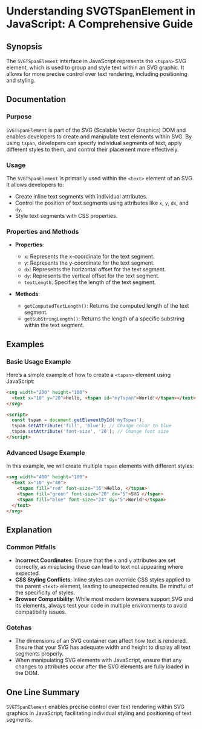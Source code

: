<!--
Meta Description: # Understanding SVGTSpanElement in JavaScript: A Comprehensive Guide ## Synopsis The `SVGTSpanElement` interface in JavaScript represents the `<tspan>...
Meta Keywords: text, svg, tspan, segment, segments
-->

# Understanding SVGTSpanElement in JavaScript: A Comprehensive Guide

## Synopsis
The `SVGTSpanElement` interface in JavaScript represents the `<tspan>` SVG element, which is used to group and style text within an SVG graphic. It allows for more precise control over text rendering, including positioning and styling.

## Documentation
### Purpose
`SVGTSpanElement` is part of the SVG (Scalable Vector Graphics) DOM and enables developers to create and manipulate text elements within SVG. By using `tspan`, developers can specify individual segments of text, apply different styles to them, and control their placement more effectively.

### Usage
The `SVGTSpanElement` is primarily used within the `<text>` element of an SVG. It allows developers to:
- Create inline text segments with individual attributes.
- Control the position of text segments using attributes like `x`, `y`, `dx`, and `dy`.
- Style text segments with CSS properties.

### Properties and Methods
- **Properties**: 
  - `x`: Represents the x-coordinate for the text segment.
  - `y`: Represents the y-coordinate for the text segment.
  - `dx`: Represents the horizontal offset for the text segment.
  - `dy`: Represents the vertical offset for the text segment.
  - `textLength`: Specifies the length of the text segment.

- **Methods**:
  - `getComputedTextLength()`: Returns the computed length of the text segment.
  - `getSubStringLength()`: Returns the length of a specific substring within the text segment.

## Examples
### Basic Usage Example
Here’s a simple example of how to create a `<tspan>` element using JavaScript:

```html
<svg width="200" height="100">
  <text x="10" y="20">Hello, <tspan id="myTspan">World!</tspan></text>
</svg>

<script>
  const tspan = document.getElementById('myTspan');
  tspan.setAttribute('fill', 'blue'); // Change color to blue
  tspan.setAttribute('font-size', '20'); // Change font size
</script>
```

### Advanced Usage Example
In this example, we will create multiple `tspan` elements with different styles:

```html
<svg width="400" height="100">
  <text x="10" y="40">
    <tspan fill="red" font-size="16">Hello, </tspan>
    <tspan fill="green" font-size="20" dx="5">SVG </tspan>
    <tspan fill="blue" font-size="24" dy="5">World!</tspan>
  </text>
</svg>
```

## Explanation
### Common Pitfalls
- **Incorrect Coordinates**: Ensure that the `x` and `y` attributes are set correctly, as misplacing these can lead to text not appearing where expected.
- **CSS Styling Conflicts**: Inline styles can override CSS styles applied to the parent `<text>` element, leading to unexpected results. Be mindful of the specificity of styles.
- **Browser Compatibility**: While most modern browsers support SVG and its elements, always test your code in multiple environments to avoid compatibility issues.

### Gotchas
- The dimensions of an SVG container can affect how text is rendered. Ensure that your SVG has adequate width and height to display all text segments properly.
- When manipulating SVG elements with JavaScript, ensure that any changes to attributes occur after the SVG elements are fully loaded in the DOM.

## One Line Summary
`SVGTSpanElement` enables precise control over text rendering within SVG graphics in JavaScript, facilitating individual styling and positioning of text segments.